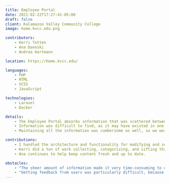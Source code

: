 ```yaml
---
title: Employee Portal
date: 2021-02-22T17:27:41-05:00
draft: false
client: Kalamazoo Valley Community College
image: home.kvcc.edu.png

contributors:
    - Kerri Totten
    - Ana Danoski
    - Andrea Hartmann

location: https://home.kvcc.edu/

languages:
    - PHP
    - HTML
    - SCSS
    - JavaScript

technologies:
    - Laravel
    - Docker

details:
    - The Employee Portal absorbs information that was scattered between Kalamazoo Valley's public website, intranet, and access portal.
    - Information was difficult to find, as it may have existed in one of those three places, and they frequently linked between one another. This was so problematic that less technical users found it difficult to determine or distinguish between the different locations information could be stored at.
    - Maintaining all the information was cumbersome as well, so we were able to centralize a place for modifications to be made, and the pages that exist within are parsing Markdown instead of having to write HTML.

contributions:
    - I handled the architecture and functionality for modifying and searching for content within the portal itself; as well as the deployment pipeline for the application.
    - Kerri did a ton of work collecting, categorizing, and sifting through a lot of content in a way that made sense to break down.
    - Ana continues to help keep content fresh and up to date.

obstacles:
    - "The sheer amount of information made it very time-consuming to organize and get ready for a production deployment."
    - "Getting feedback from users was particularly difficult, because there were so many users to get feedback from, and many users wanted different things displayed contextually."
---
```


